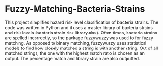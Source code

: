 # Fuzzy-Matching-Bacteria-Strains

This project simplifies hazard risk level classification of bacteria strains. The code was written in Python and it uses a master library of bacteria strains and risk levels (bacteria strain risk library.xlsx). Often times, bacteria strains are spelled incorrectly, so the package fuzzywuzzy was used to for fuzzy matching. As opposed to binary matching, fuzzywuzzy uses statistical models to find how closely matched a string is with another string. Out of all matched strings, the one with the highest match ratio is chosen as an output. The percentage match and library strain are also outputted.